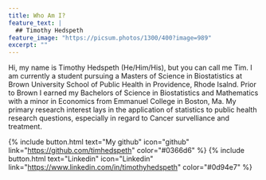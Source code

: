 ```yaml
---
title: Who Am I?
feature_text: |
  ## Timothy Hedspeth 
feature_image: "https://picsum.photos/1300/400?image=989"
excerpt: ""
---
```


Hi, my name is Timothy Hedspeth (He/Him/His), but you can call me Tim. I am currently a student pursuing a Masters of Science in Biostatistics at Brown University School of Public Health in Providence, Rhode Isalnd. Prior to Brown I earned my Bachelors of Science in Biostatistics and Mathematics with a minor in Economics from Emmanuel College in Boston, Ma. My primary research interest lays in the application of statistics to public health research questions, especially in regard to Cancer survelliance and treatment.

{% include button.html text="My github" icon="github" link="https://github.com/timhedspeth" color="#0366d6" %} {% include button.html text="Linkedin" icon="Linkedin" link="https://www.linkedin.com/in/timothyhedspeth" color="#0d94e7" %} 

